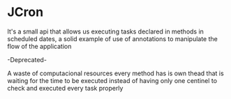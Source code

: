 # JCron
It's a small api that allows us executing tasks declared in methods in scheduled dates, a solid example of use of annotations to manipulate the flow of the application


-Deprecated-

A waste of computacional resources every method has is own thead that is waiting for the time to be executed instead of having only one centinel to check and executed every task properly
